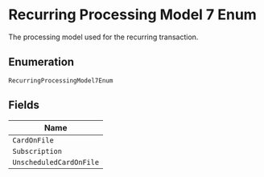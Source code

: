 
# Recurring Processing Model 7 Enum

The processing model used for the recurring transaction.

## Enumeration

`RecurringProcessingModel7Enum`

## Fields

| Name |
|  --- |
| `CardOnFile` |
| `Subscription` |
| `UnscheduledCardOnFile` |

